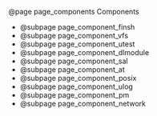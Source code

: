 @page page_components Components

- @subpage page_component_finsh
- @subpage page_component_vfs
- @subpage page_component_utest
- @subpage page_component_dlmodule
- @subpage page_component_sal
- @subpage page_component_at
- @subpage page_component_posix
- @subpage page_component_ulog
- @subpage page_component_pm
- @subpage page_component_network